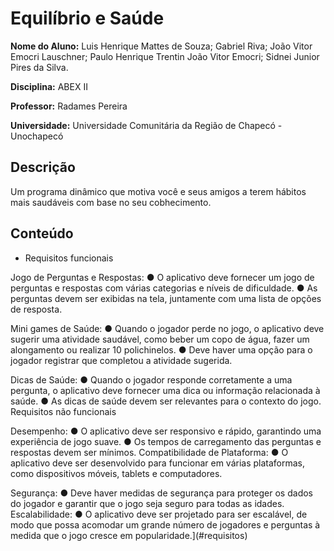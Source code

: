 # Equilíbrio e Saúde 

**Nome do Aluno:** Luis Henrique Mattes de Souza; Gabriel Riva; João Vitor Emocri Lauschner; Paulo Henrique Trentin João Vitor Emocri; Sidnei Junior Pires da Silva.

**Disciplina:** ABEX II

**Professor:** Radames Pereira

**Universidade:** Universidade Comunitária da Região de Chapecó - Unochapecó


## Descrição

Um programa dinâmico que motiva você e seus amigos a terem hábitos mais saudáveis com base no seu cobhecimento.

## Conteúdo

- Requisitos funcionais
  
Jogo de Perguntas e Respostas:
● O aplicativo deve fornecer um jogo de perguntas e respostas com várias 
categorias e níveis de dificuldade.
● As perguntas devem ser exibidas na tela, juntamente com uma lista de opções de 
resposta.

Mini games de Saúde: 
● Quando o jogador perde no jogo, o aplicativo deve sugerir uma atividade 
saudável, como beber um copo de água, fazer um alongamento ou realizar 10 
polichinelos. 
● Deve haver uma opção para o jogador registrar que completou a atividade 
sugerida.

Dicas de Saúde:
● Quando o jogador responde corretamente a uma pergunta, o aplicativo deve 
fornecer uma dica ou informação relacionada à saúde.
● As dicas de saúde devem ser relevantes para o contexto do jogo.
Requisitos não funcionais

Desempenho:
● O aplicativo deve ser responsivo e rápido, garantindo uma experiência de jogo 
suave.
● Os tempos de carregamento das perguntas e respostas devem ser mínimos.
Compatibilidade de Plataforma: 
● O aplicativo deve ser desenvolvido para funcionar em várias plataformas, como 
dispositivos móveis, tablets e computadores.

Segurança: 
● Deve haver medidas de segurança para proteger os dados do jogador e garantir 
que o jogo seja seguro para todas as idades. 
Escalabilidade: 
● O aplicativo deve ser projetado para ser escalável, de modo que possa acomodar 
um grande número de jogadores e perguntas à medida que o jogo cresce em 
popularidade.](#requisitos)



